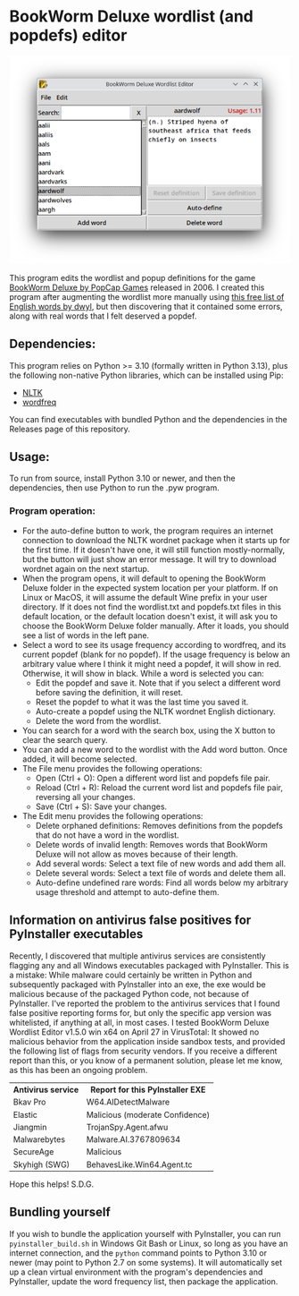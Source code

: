 # BookWorm Deluxe wordlist (and popdefs) editor

![Screenshot](main_window_screenshot.png "The main app window")

This program edits the wordlist and popup definitions for the game [BookWorm Deluxe by PopCap Games](https://oldgamesdownload.com/bookworm-deluxe/) released in 2006. I created this program after augmenting the wordlist more manually using [this free list of English words by dwyl](https://github.com/dwyl/english-words), but then discovering that it contained some errors, along with real words that I felt deserved a popdef.

## Dependencies:
This program relies on Python >= 3.10 (formally written in Python 3.13), plus the following non-native Python libraries, which can be installed using Pip:
- [NLTK](https://pypi.org/project/nltk/)
- [wordfreq](https://pypi.org/project/wordfreq/)

You can find executables with bundled Python and the dependencies in the Releases page of this repository.

## Usage:
To run from source, install Python 3.10 or newer, and then the dependencies, then use Python to run the .pyw program.

### Program operation:
- For the auto-define button to work, the program requires an internet connection to download the NLTK wordnet package when it starts up for the first time. If it doesn't have one, it will still function mostly-normally, but the button will just show an error message. It will try to download wordnet again on the next startup.
- When the program opens, it will default to opening the BookWorm Deluxe folder in the expected system location per your platform. If on Linux or MacOS, it will assume the default Wine prefix in your user directory. If it does not find the wordlist.txt and popdefs.txt files in this default location, or the default location doesn't exist, it will ask you to choose the BookWorm Deluxe folder manually. After it loads, you should see a list of words in the left pane.
- Select a word to see its usage frequency according to wordfreq, and its current popdef (blank for no popdef). If the usage frequency is below an arbitrary value where I think it might need a popdef, it will show in red. Otherwise, it will show in black. While a word is selected you can:
    - Edit the popdef and save it. Note that if you select a different word before saving the definition, it will reset.
    - Reset the popdef to what it was the last time you saved it.
    - Auto-create a popdef using the NLTK wordnet English dictionary.
    - Delete the word from the wordlist.
- You can search for a word with the search box, using the X button to clear the search query.
- You can add a new word to the wordlist with the Add word button. Once added, it will become selected.
- The File menu provides the following operations:
    - Open (Ctrl + O): Open a different word list and popdefs file pair.
    - Reload (Ctrl + R): Reload the current word list and popdefs file pair, reversing all your changes.
    - Save (Ctrl + S): Save your changes.
- The Edit menu provides the following operations:
    - Delete orphaned definitions: Removes definitions from the popdefs that do not have a word in the wordlist.
    - Delete words of invalid length: Removes words that BookWorm Deluxe will not allow as moves because of their length.
    - Add several words: Select a text file of new words and add them all.
    - Delete several words: Select a text file of words and delete them all.
    - Auto-define undefined rare words: Find all words below my arbitrary usage threshold and attempt to auto-define them.

## Information on antivirus false positives for PyInstaller executables

Recently, I discovered that multiple antivirus services are consistently flagging any and all Windows executables packaged with PyInstaller. This is a mistake: While malware could certainly be written in Python and subsequently packaged with PyInstaller into an exe, the exe would be malicious because of the packaged Python code, not because of PyInstaller. I've reported the problem to the antivirus services that I found false positive reporting forms for, but only the specific app version was whitelisted, if anything at all, in most cases. I tested BookWorm Deluxe Wordlist Editor v1.5.0 win x64 on April 27 in VirusTotal: It showed no malicious behavior from the application inside sandbox tests, and provided the following list of flags from security vendors. If you receive a different report than this, or you know of a permanent solution, please let me know, as this has been an ongoing problem.


<table>
    <tr>
        <th>Antivirus service</th>
        <th>Report for this PyInstaller EXE</th>
    </tr>
    <tr>
        <td>Bkav Pro</td>
        <td>W64.AIDetectMalware</td>
    </tr>
    <tr>
        <td>Elastic</td>
        <td>Malicious (moderate Confidence)</td>
    </tr>
    <tr>
        <td>Jiangmin</td>
        <td>TrojanSpy.Agent.afwu</td>
    </tr>
    <tr>
        <td>Malwarebytes</td>
        <td>Malware.AI.3767809634</td>
    </tr>
    <tr>
        <td>SecureAge</td>
        <td>Malicious</td>
    </tr>
    <tr>
        <td>Skyhigh (SWG)</td>
        <td>BehavesLike.Win64.Agent.tc</td>
    </tr>
</table>

Hope this helps! S.D.G.

## Bundling yourself
If you wish to bundle the application yourself with PyInstaller, you can run `pyinstaller_build.sh` in Windows Git Bash or Linux, so long as you have an internet connection, and the `python` command points to Python 3.10 or newer (may point to Python 2.7 on some systems). It will automatically set up a clean virtual environment with the program's dependencies and PyInstaller, update the word frequency list, then package the application.
